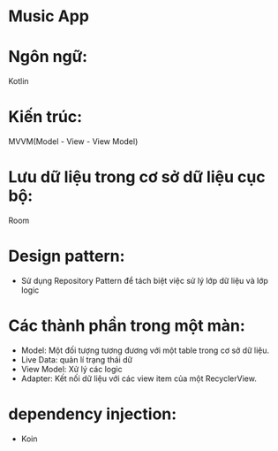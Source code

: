 # Music App

# Ngôn ngữ:
Kotlin

# Kiến trúc:
MVVM(Model - View - View Model) 

# Lưu dữ liệu trong cơ sở dữ liệu cục bộ:
Room 

# Design pattern:
- Sử dụng Repository Pattern để tách biệt việc sử lý lớp dữ liệu và lớp logic

# Các thành phần trong một màn:
- Model: Một đối tượng tương đương với một table trong cơ sở dữ liệu.
- Live Data: quản lí trạng thái dữ 
- View Model: Xử lý các logic
- Adapter: Kết nối dữ liệu với các view item của một RecyclerView.

# dependency injection:
- Koin
